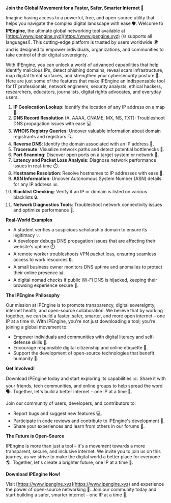 **Join the Global Movement for a Faster, Safer, Smarter Internet 🚀**

Imagine having access to a powerful, free, and open-source utility that helps you navigate the complex digital landscape with ease 🛡️. Welcome to **IPEngine**, the ultimate global networking tool available at [https://www.ipengine.xyz](https://www.ipengine.xyz) (🌐 supports all languages!). This cutting-edge platform is trusted by users worldwide 🌍 and is designed to empower individuals, organizations, and communities to take control of their digital sovereignty.

With IPEngine, you can unlock a world of advanced capabilities that help identify malicious IPs, detect phishing domains, reveal scam infrastructure, map digital threat surfaces, and strengthen your cybersecurity posture 🔐. Here are just some of the features that make IPEngine an indispensable tool for IT professionals, network engineers, security analysts, ethical hackers, researchers, educators, journalists, digital rights advocates, and everyday users:

1. **IP Geolocation Lookup**: Identify the location of any IP address on a map 📍.
2. **DNS Record Resolution** (A, AAAA, CNAME, MX, NS, TXT): Troubleshoot DNS propagation issues with ease 💻.
3. **WHOIS Registry Queries**: Uncover valuable information about domain registrants and registrars 🔍.
4. **Reverse DNS**: Identify the domain associated with an IP address 🔑.
5. **Traceroute**: Visualize network paths and detect potential bottlenecks 📡.
6. **Port Scanning**: Discover open ports on a target system or network 🔴.
7. **Latency and Packet Loss Analysis**: Diagnose network performance issues in real-time ⏱️.
8. **Hostname Resolution**: Resolve hostnames to IP addresses with ease 💸.
9. **ASN Information**: Uncover Autonomous System Number (ASN) details for any IP address 📊.
10. **Blacklist Checking**: Verify if an IP or domain is listed on various blacklists 🔒.
11. **Network Diagnostics Tools**: Troubleshoot network connectivity issues and optimize performance 🤔.

**Real-World Examples**

* A student verifies a suspicious scholarship domain to ensure its legitimacy 💡.
* A developer debugs DNS propagation issues that are affecting their website's uptime ⏱️.
* A remote worker troubleshoots VPN packet loss, ensuring seamless access to work resources 🔒.
* A small business owner monitors DNS uptime and anomalies to protect their online presence 📊.
* A digital nomad checks if public Wi-Fi DNS is hijacked, keeping their browsing experience secure 🔑.

**The IPEngine Philosophy**

Our mission at IPEngine is to promote transparency, digital sovereignty, internet health, and open-source collaboration. We believe that by working together, we can build a faster, safer, smarter, and more open internet – one IP at a time 🌐. With IPEngine, you're not just downloading a tool; you're joining a global movement to:

* Empower individuals and communities with digital literacy and self-defense skills 💪.
* Encourage responsible digital citizenship and online etiquette 🤝.
* Support the development of open-source technologies that benefit humanity 🌟.

**Get Involved!**

Download IPEngine today and start exploring its capabilities 📊. Share it with your friends, tech communities, and online groups to help spread the word 🗣️. Together, let's build a better internet – one IP at a time 🔐.

Join our community of users, developers, and contributors to:

* Report bugs and suggest new features 💻.
* Participate in code reviews and contribute to IPEngine's development 🤖.
* Share your experiences and learn from others in our forums 📢.

**The Future is Open-Source**

IPEngine is more than just a tool – it's a movement towards a more transparent, secure, and inclusive internet. We invite you to join us on this journey, as we strive to make the digital world a better place for everyone 🌎. Together, let's create a brighter future, one IP at a time 🔮.

**Download IPEngine Now!**

Visit [https://www.ipengine.xyz](https://www.ipengine.xyz) and experience the power of open-source networking 🚀. Join our community today and start building a safer, smarter internet – one IP at a time 🔐.